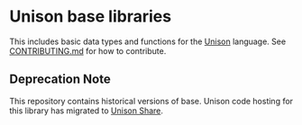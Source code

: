 # Unison base libraries

This includes basic data types and functions for the [Unison](http://unisonweb.org) language. See [CONTRIBUTING.md](/CONTRIBUTING.md) for how to contribute.

## Deprecation Note

This repository contains historical versions of base. Unison code hosting for this library has migrated to [Unison Share](https://share.unison-lang.org/@unison/base).  
